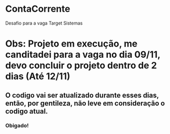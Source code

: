 # ContaCorrente
Desafio para a vaga Target Sistemas

# Obs: Projeto em execução, me canditadei para a vaga no dia 09/11, devo concluir o projeto dentro de 2 dias (Até 12/11)
## O codigo vai ser atualizado durante esses dias, então, por gentileza, não leve em consideração o codigo atual.

### Obigado!

